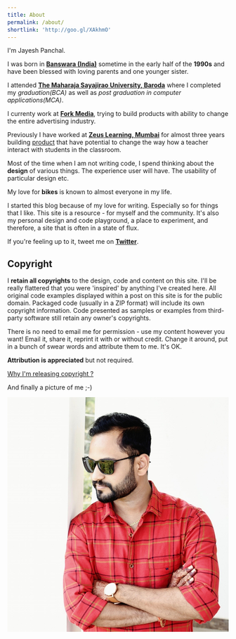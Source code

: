 ```yaml
---
title: About
permalink: /about/
shortlink: 'http://goo.gl/XAkhmO'
---
```


I'm Jayesh Panchal.

I was born in **[Banswara (India)](http://banswara.rajasthan.gov.in/)** sometime in the early half of the **1990s** and 
have been blessed with loving parents and one younger sister.

I attended **[The Maharaja Sayajirao University, Baroda](http://www.msubaroda.ac.in)** where I completed my 
*graduation(BCA)* as well as *post graduation in computer applications(MCA)*.

I currenty work at **[Fork Media](http://getforked.in/)**, trying to build products with ability to change the entire advertising industry.

Previously I have worked at **[Zeus Learning, Mumbai](http://www.zeuslearning.com)** for almost three years building [product](https://annotate.net) that have potential to change the way how a teacher interact with students in the classroom.

Most of the time when I am not writing code, I spend thinking about the **design** of various things. The experience user 
will have. The usability of particular design etc.

My love for **bikes** is known to almost everyone in my life.

I started this blog because of my love for writing. Especially so for things that I like. This site is a resource - for myself and the community. It's also my personal design and code playground, a place to experiment, and therefore, a site that is often in a state of flux.

If you're feeling up to it, tweet me on **[Twitter](http://twitter.com/codetonics)**.

## Copyright

I **retain all copyrights** to the design, code and content on this site. I'll be really flattered that you were 'inspired' 
by anything I've created here. All original code examples displayed within a post on this site is for the public domain. 
Packaged code (usually in a ZIP format) will include its own copyright information. Code presented as samples or 
examples from third-party software still retain any owner's copyrights.

There is no need to email me for permission - use my content however you want! Email it, share it, reprint it with or 
without credit. Change it around, put in a bunch of swear words and attribute them to me. It's OK.

**Attribution is appreciated** but not required.

[Why I'm releasing copyright ?](http://zenhabits.net/uncopyright)

And finally a picture of me ;-)

![Jayesh Panchal](/image/jayesh-panchal.jpg)